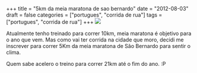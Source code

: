 +++
title = "5km da meia maratona de sao bernardo"
date = "2012-08-03"
draft = false
categories = ["portugues", "corrida de rua"]
tags = ["portugues", "corrida de rua"]
+++
![](http://www.corpore.com.br/imagens/submenuscorridas/faixadecorativa_98_faixadecorativa-sbc2012.jpg)

Atualmente tenho treinado para correr 10km, meia maratona é objetivo
para o ano que vem. Mas como vai ter corrida na cidade que moro, decidi
me inscrever para correr 5Km da meia maratona de São Bernardo para
sentir o clima.

Quem sabe acelero o treino para correr 21km até o fim do ano. :P
